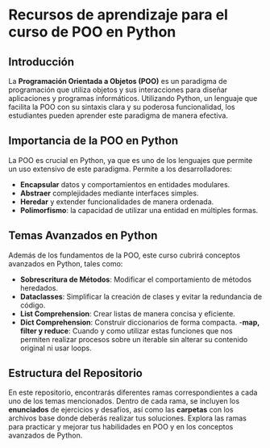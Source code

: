 # Recursos de aprendizaje para el curso de POO en Python

## Introducción
La **Programación Orientada a Objetos (POO)** es un paradigma de programación que utiliza objetos y sus interacciones para diseñar aplicaciones y programas informáticos. Utilizando Python, un lenguaje que facilita la POO con su sintaxis clara y su poderosa funcionalidad, los estudiantes pueden aprender este paradigma de manera efectiva.

## Importancia de la POO en Python
La POO es crucial en Python, ya que es uno de los lenguajes que permite un uso extensivo de este paradigma. Permite a los desarrolladores:
- **Encapsular** datos y comportamientos en entidades modulares.
- **Abstraer** complejidades mediante interfaces simples.
- **Heredar** y extender funcionalidades de manera ordenada.
- **Polimorfismo**: la capacidad de utilizar una entidad en múltiples formas.

## Temas Avanzados en Python
Además de los fundamentos de la POO, este curso cubrirá conceptos avanzados en Python, tales como:
- **Sobrescritura de Métodos**: Modificar el comportamiento de métodos heredados.
- **Dataclasses**: Simplificar la creación de clases y evitar la redundancia de código.
- **List Comprehension**: Crear listas de manera concisa y eficiente.
- **Dict Comprehension**: Construir diccionarios de forma compacta.
-**map, filter y reduce**: Cuando y como utilizar estas funciones que nos permiten realizar procesos sobre un iterable sin alterar su contenido original ni usar loops.

## Estructura del Repositorio
En este repositorio, encontrarás diferentes ramas correspondientes a cada uno de los temas mencionados. Dentro de cada rama, se incluyen los **enunciados** de ejercicios y desafíos, así como las **carpetas** con los archivos base donde deberás realizar tus soluciones. Explora las ramas para practicar y mejorar tus habilidades en POO y en los conceptos avanzados de Python.

